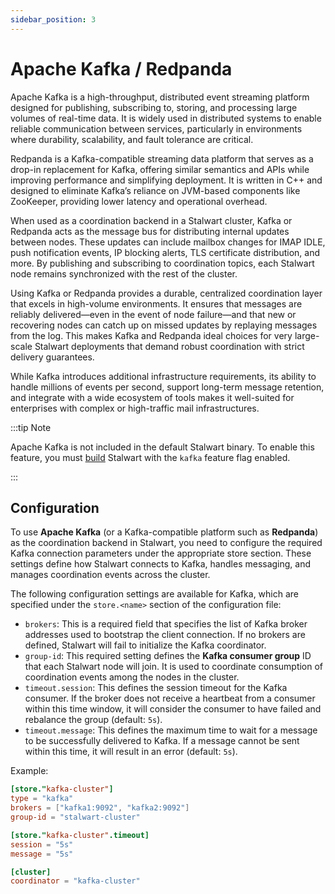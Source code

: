 ```yaml
---
sidebar_position: 3
---
```


# Apache Kafka / Redpanda

Apache Kafka is a high-throughput, distributed event streaming platform designed for publishing, subscribing to, storing, and processing large volumes of real-time data. It is widely used in distributed systems to enable reliable communication between services, particularly in environments where durability, scalability, and fault tolerance are critical.

Redpanda is a Kafka-compatible streaming data platform that serves as a drop-in replacement for Kafka, offering similar semantics and APIs while improving performance and simplifying deployment. It is written in C++ and designed to eliminate Kafka’s reliance on JVM-based components like ZooKeeper, providing lower latency and operational overhead.

When used as a coordination backend in a Stalwart cluster, Kafka or Redpanda acts as the message bus for distributing internal updates between nodes. These updates can include mailbox changes for IMAP IDLE, push notification events, IP blocking alerts, TLS certificate distribution, and more. By publishing and subscribing to coordination topics, each Stalwart node remains synchronized with the rest of the cluster.

Using Kafka or Redpanda provides a durable, centralized coordination layer that excels in high-volume environments. It ensures that messages are reliably delivered—even in the event of node failure—and that new or recovering nodes can catch up on missed updates by replaying messages from the log. This makes Kafka and Redpanda ideal choices for very large-scale Stalwart deployments that demand robust coordination with strict delivery guarantees.

While Kafka introduces additional infrastructure requirements, its ability to handle millions of events per second, support long-term message retention, and integrate with a wide ecosystem of tools makes it well-suited for enterprises with complex or high-traffic mail infrastructures.

:::tip Note

Apache Kafka is not included in the default Stalwart binary. To enable this feature, you must [build](/docs/development/compile) Stalwart with the `kafka` feature flag enabled.

:::

## Configuration

To use **Apache Kafka** (or a Kafka-compatible platform such as **Redpanda**) as the coordination backend in Stalwart, you need to configure the required Kafka connection parameters under the appropriate store section. These settings define how Stalwart connects to Kafka, handles messaging, and manages coordination events across the cluster.

The following configuration settings are available for Kafka, which are specified under the `store.<name>` section of the configuration file:

- `brokers`: This is a required field that specifies the list of Kafka broker addresses used to bootstrap the client connection. If no brokers are defined, Stalwart will fail to initialize the Kafka coordinator.
- `group-id`: This required setting defines the **Kafka consumer group** ID that each Stalwart node will join. It is used to coordinate consumption of coordination events among the nodes in the cluster.
- `timeout.session`: This defines the session timeout for the Kafka consumer. If the broker does not receive a heartbeat from a consumer within this time window, it will consider the consumer to have failed and rebalance the group (default: `5s`).
- `timeout.message`: This defines the maximum time to wait for a message to be successfully delivered to Kafka. If a message cannot be sent within this time, it will result in an error (default: `5s`).

Example:

```toml
[store."kafka-cluster"]
type = "kafka"
brokers = ["kafka1:9092", "kafka2:9092"]
group-id = "stalwart-cluster"

[store."kafka-cluster".timeout]
session = "5s"
message = "5s"

[cluster]
coordinator = "kafka-cluster"
```
